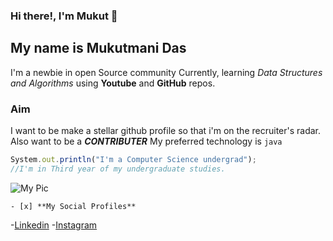### Hi there!, I'm Mukut 👋

<!--
**mukut-d/mukut-d** is a ✨ _special_ ✨ repository because its `README.md` (this file) appears on your GitHub profile.

Here are some ideas to get you started:

- 🔭 I’m currently working on ...
- 🌱 I’m currently learning ...
- 👯 I’m looking to collaborate on ...
- 🤔 I’m looking for help with ...
- 💬 Ask me about ...
- 📫 How to reach me: ...
- 😄 Pronouns: ...
- ⚡ Fun fact: ...
-->
## My name is Mukutmani Das
I'm a newbie in open Source community
Currently, learning *Data Structures and Algorithms* using **Youtube** and **GitHub** repos.
### Aim
I want to be make a stellar github profile so that i'm on the recruiter's radar.
Also want to be a ***CONTRIBUTER*** 
My preferred technology is `java`
```js
System.out.println("I'm a Computer Science undergrad");
//I'm in Third year of my undergraduate studies.
```

![My Pic](https://cvws.icloud-content.com/B/ATxmoMCHyWUtA5kr3LLT5G8vf9FWAeEvbCUyYiAN0XcU98J8EolXi0lM/73caac0e-c565-4fa0-8646-c2a14ab74584.jpg?o=Anw73q97XTmO7GaO1FulCPo6QvMKFVhwnqrIXNU1jDQT&v=1&x=3&a=CAogUKw8WCX2780r9US38KAvvAQWABteP5wG5zS-TjNGcpMSbxD4qLO9xjAY-IWPv8YwIgEAUgQvf9FWWgRXi0lMaidHL8Zb6Km4rXoLKZZVcoyhuqQ1cUo_1S4m3uXHN9yE_OPUuuqh3tByJ1ghJp18CEiVwXKelwaV7_HPfYgwY-vf_a445eRsXATC7JXQdwUZsg&e=1668190290&fl=&r=4e41eaac-2ae7-4774-97fc-c1614bce4755-1&k=f7adCJKRjCagtwp9ssOFGQ&ckc=com.apple.clouddocs&ckz=com.apple.CloudDocs&p=107&s=xQwtS2AgAhlBuSIFl0WvW9htEcE&cd=i)

```
- [x] **My Social Profiles**
```
-[Linkedin](https://www.linkedin.com/in/mukut-das/)
-[Instagram](https://www.instagram.com/21.and_not.over/)
